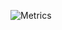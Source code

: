 ![Metrics](https://beta-metrics.lecoq.io/K4ryuu?template=terminal&base.community=0&languages=1&lines=1&fortune=1&people=1&habits=1&base=header%2C%20activity%2C%20community%2C%20repositories%2C%20metadata&base.indepth=false&base.hireable=false&base.skip=false&languages=false&languages.limit=4&languages.threshold=0%25&languages.other=true&languages.colors=github&languages.sections=most-used&languages.details=percentage&languages.indepth=false&languages.analysis.timeout=15&languages.analysis.timeout.repositories=7.5&languages.categories=markup%2C%20programming&languages.recent.categories=markup%2C%20programming&languages.recent.load=300&languages.recent.days=14&lines=false&lines.sections=base&lines.repositories.limit=0&lines.history.limit=500&habits=false&habits.from=200&habits.days=14&habits.facts=true&habits.charts=false&habits.charts.type=classic&habits.trim=true&habits.languages.limit=8&habits.languages.threshold=0%25&people=false&people.limit=12&people.identicons=false&people.identicons.hide=false&people.size=28&people.types=followers&people.shuffle=false&fortune=false&config.timezone=Europe%2FBudapest&config.display=columns)
